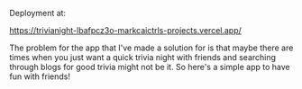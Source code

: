 Deployment at:

https://trivianight-lbafpcz3o-markcaictrls-projects.vercel.app/


The problem for the app that I've made a solution for is that maybe there are times when you just want a quick trivia night with friends and searching through blogs for good trivia might not be it. So here's a simple app to have fun with friends!